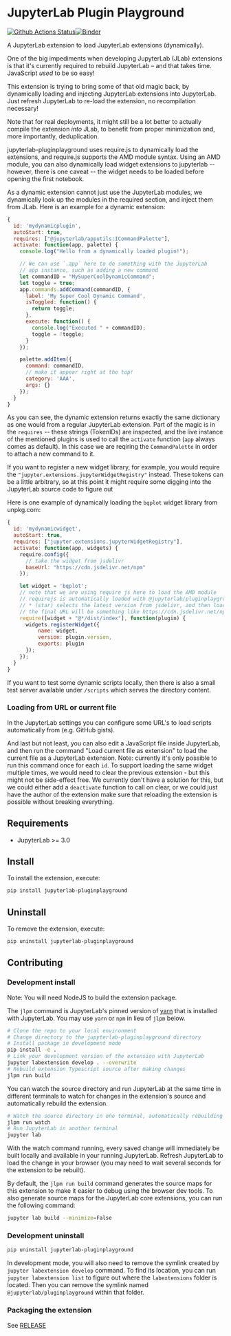# JupyterLab Plugin Playground

[![Github Actions Status](https://github.com/jupyterlab/jupyterlab-pluginplayground/workflows/Build/badge.svg)](https://github.com/jupyterlab/jupyterlab-pluginplayground/actions/workflows/build.yml)[![Binder](https://mybinder.org/badge_logo.svg)](https://mybinder.org/v2/gh/jupyterlab/jupyterlab-pluginplayground/main?urlpath=lab)

A JupyterLab extension to load JupyterLab extensions (dynamically). 

One of the big impediments when developing JupyterLab (JLab) extensions is that it's currently required to 
rebuild JupyterLab – and that takes time. JavaScript _used_ to be so easy! 

This extension is trying to bring some of that old magic back, by dynamically loading and injecting JupyterLab extensions into JupyterLab.
Just refresh JupyterLab to re-load the extension, no recompilation necessary!

Note that for real deployments, it might still be a lot better to actually compile the extension *into* JLab, to benefit from proper minimization and, more importantly, deduplication.

jupyterlab-pluginplayground uses require.js to dynamically load the extensions, and require.js supports the AMD module syntax. Using an AMD module, you can also dynamically load widget extensions to jupyterlab -- however, there is one caveat -- the widget needs to be loaded before opening the first notebook.

As a dynamic extension cannot just use the JupyterLab modules, we dynamically look up the modules in the required section, and inject them from JLab. Here is an example for a dynamic extension:

```js
{
  id: 'mydynamicplugin',
  autoStart: true,
  requires: ["@jupyterlab/apputils:ICommandPalette"],
  activate: function(app, palette) {
    console.log("Hello from a dynamically loaded plugin!");

    // We can use `.app` here to do something with the JupyterLab
    // app instance, such as adding a new command
    let commandID = "MySuperCoolDynamicCommand";
    let toggle = true;
    app.commands.addCommand(commandID, {
      label: 'My Super Cool Dynamic Command',
      isToggled: function() {
        return toggle;
      },
      execute: function() {
        console.log("Executed " + commandID);
        toggle = !toggle;
      }
    });

    palette.addItem({
      command: commandID,
      // make it appear right at the top!
      category: 'AAA',
      args: {}
    });
  }
}
```

As you can see, the dynamic extension returns exactly the same dictionary as one would from a regular JupyterLab extension.
Part of the magic is in the `requires` -- these strings (TokenIDs) are inspected, and the live instance of the mentioned plugins is used to call the `activate` function (`app` always comes as default). In this case we are reqiring the `CommandPalette` in order to attach a new command to it.

If you want to register a new widget library, for example, you would require the `"jupyter.extensions.jupyterWidgetRegistry"` instead.
These tokens can be a little arbitrary, so at this point it might require some digging into the JupyterLab source code to figure out 

Here is one example of dynamically loading the `bqplot` widget library from unpkg.com:

```js
{
  id: 'mydynamicwidget',
  autoStart: true,
  requires: ["jupyter.extensions.jupyterWidgetRegistry"],
  activate: function(app, widgets) {
    require.config({
      // take the widget from jsdelivr
      baseUrl: "https://cdn.jsdelivr.net/npm"
    });

    let widget = 'bqplot';
    // note that we are using require js here to load the AMD module
    // requirejs is automatically loaded with @jupyterlab/pluginplayground.
    // * (star) selects the latest version from jsdelivr, and then loads the `/dist/index.js` file
    // the final URL will be something like https://cdn.jsdelivr.net/npm/bqplot@*/dist/index.js
    require([widget + "@*/dist/index"], function(plugin) {
      widgets.registerWidget({
          name: widget,
          version: plugin.version,
          exports: plugin
      });
    });
  }
}

```

If you want to test some dynamic scripts locally, then there is also a small test server available under `/scripts` which serves the directory content.

### Loading from URL or current file

In the JupyterLab settings you can configure some URL's to load scripts automatically from (e.g. GitHub gists).

And last but not least, you can also edit a JavaScript file inside JupyterLab, and then run the command "Load current file as extension" to load the current file as a JupyterLab extension. Note: currently it's only possible to run this command once for each `id`. To support loading the same widget multiple times, we would need to clear the previous extension - but this might not be side-effect free. We currently don't have a solution for this, but we could either add a `deactivate` function to call on clear, or we could just have the author of the extension make sure that reloading the extension is possible without breaking everything.



## Requirements

* JupyterLab >= 3.0

## Install

To install the extension, execute:

```bash
pip install jupyterlab-pluginplayground
```

## Uninstall

To remove the extension, execute:

```bash
pip uninstall jupyterlab-pluginplayground
```


## Contributing

### Development install

Note: You will need NodeJS to build the extension package.

The `jlpm` command is JupyterLab's pinned version of
[yarn](https://yarnpkg.com/) that is installed with JupyterLab. You may use
`yarn` or `npm` in lieu of `jlpm` below.

```bash
# Clone the repo to your local environment
# Change directory to the jupyterlab-pluginplayground directory
# Install package in development mode
pip install -e .
# Link your development version of the extension with JupyterLab
jupyter labextension develop . --overwrite
# Rebuild extension Typescript source after making changes
jlpm run build
```

You can watch the source directory and run JupyterLab at the same time in different terminals to watch for changes in the extension's source and automatically rebuild the extension.

```bash
# Watch the source directory in one terminal, automatically rebuilding when needed
jlpm run watch
# Run JupyterLab in another terminal
jupyter lab
```

With the watch command running, every saved change will immediately be built locally and available in your running JupyterLab. Refresh JupyterLab to load the change in your browser (you may need to wait several seconds for the extension to be rebuilt).

By default, the `jlpm run build` command generates the source maps for this extension to make it easier to debug using the browser dev tools. To also generate source maps for the JupyterLab core extensions, you can run the following command:

```bash
jupyter lab build --minimize=False
```

### Development uninstall

```bash
pip uninstall jupyterlab-pluginplayground
```

In development mode, you will also need to remove the symlink created by `jupyter labextension develop`
command. To find its location, you can run `jupyter labextension list` to figure out where the `labextensions`
folder is located. Then you can remove the symlink named `@jupyterlab/pluginplayground` within that folder.

### Packaging the extension

See [RELEASE](RELEASE.md)
